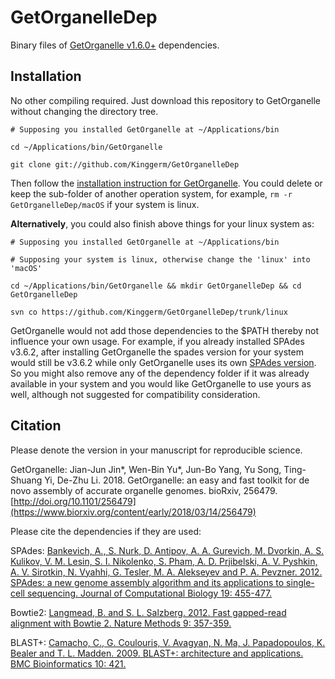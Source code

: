 # GetOrganelleDep

Binary files of [GetOrganelle v1.6.0+](https://github.com/Kinggerm/GetOrganelle) dependencies.

## Installation

No other compiling required. Just download this repository to GetOrganelle without changing the directory tree.  

    # Supposing you installed GetOrganelle at ~/Applications/bin
    
    cd ~/Applications/bin/GetOrganelle
    
    git clone git://github.com/Kinggerm/GetOrganelleDep

Then follow the [installation instruction for GetOrganelle](https://github.com/Kinggerm/GetOrganelle#installation). You could delete or keep the sub-folder of another operation system, for example, `rm -r GetOrganelleDep/macOS` if your system is linux. 

<b>Alternatively</b>, you could also finish above things for your linux system as:

    # Supposing you installed GetOrganelle at ~/Applications/bin
    
    # Supposing your system is linux, otherwise change the 'linux' into 'macOS'
    
    cd ~/Applications/bin/GetOrganelle && mkdir GetOrganelleDep && cd GetOrganelleDep
    
    svn co https://github.com/Kinggerm/GetOrganelleDep/trunk/linux

GetOrganelle would not add those dependencies to the $PATH thereby not influence your own usage. For example, if you already installed SPAdes v3.6.2, after installing GetOrganelle the spades version for your system would still be v3.6.2 while only GetOrganelle uses its own [SPAdes version](https://github.com/Kinggerm/GetOrganelleDep/linux/SPAdes/share/spades/VERSION). So you might also remove any of the dependency folder if it was already available in your system and you would like GetOrganelle to use yours as well, although not suggested for compatibility consideration.

## Citation

Please denote the version in your manuscript for reproducible science.

GetOrganelle: Jian-Jun Jin*, Wen-Bin Yu*, Jun-Bo Yang, Yu Song, Ting-Shuang Yi, De-Zhu Li. 2018. GetOrganelle: an easy and fast toolkit for de novo assembly of accurate organelle genomes. bioRxiv, 256479. [http://doi.org/10.1101/256479](https://www.biorxiv.org/content/early/2018/03/14/256479)

Please cite the dependencies if they are used:

SPAdes: [Bankevich, A., S. Nurk, D. Antipov, A. A. Gurevich, M. Dvorkin, A. S. Kulikov, V. M. Lesin, S. I. Nikolenko, S. Pham, A. D. Prjibelski, A. V. Pyshkin, A. V. Sirotkin, N. Vyahhi, G. Tesler, M. A. Alekseyev and P. A. Pevzner. 2012. SPAdes: a new genome assembly algorithm and its applications to single-cell sequencing. Journal of Computational Biology 19: 455-477.](https://www.liebertpub.com/doi/abs/10.1089/cmb.2012.0021)

Bowtie2: [Langmead, B. and S. L. Salzberg. 2012. Fast gapped-read alignment with Bowtie 2. Nature Methods 9: 357-359.](https://www.nature.com/articles/nmeth.1923)

BLAST+: [Camacho, C., G. Coulouris, V. Avagyan, N. Ma, J. Papadopoulos, K. Bealer and T. L. Madden. 2009. BLAST+: architecture and applications. BMC Bioinformatics 10: 421.](https://bmcbioinformatics.biomedcentral.com/articles/10.1186/1471-2105-10-421)